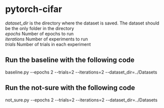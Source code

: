 # pytorch-cifar

*dataset_dir* is the directory where the dataset is saved. The dataset should be the only folder in the directory  
*epochs* Number of epochs to run  
*iterations* Number of experiments to run   
*trials* Number of trials in each experiment  

## Run the baseline with the following code
baseline.py --epochs 2 --trials=2 --iterations=2 --dataset_dir=../Datasets

## Run the not-sure with the following code
not_sure.py --epochs 2 --trials=2 --iterations=2 --dataset_dir=../Datasets
